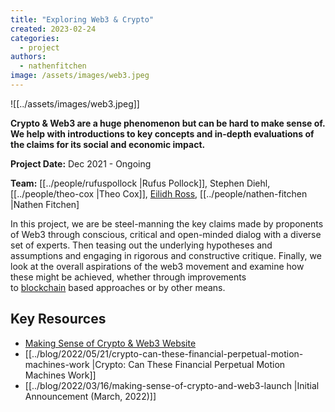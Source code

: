 ```yaml
---
title: "Exploring Web3 & Crypto"
created: 2023-02-24
categories: 
  - project
authors: 
  - nathenfitchen
image: /assets/images/web3.jpeg
---
```

![[../assets/images/web3.jpeg]]

**Crypto & Web3 are a huge phenomenon but can be hard to make sense of. We help with introductions to key concepts and in-depth evaluations of the claims for its social and economic impact.**

**Project Date:** Dec 2021 - Ongoing

**Team:** [[../people/rufuspollock |Rufus Pollock]], Stephen Diehl, [[../people/theo-cox |Theo Cox]], [Eilidh Ross](/people/eilidhross), [[../people/nathen-fitchen |Nathen Fitchen]

In this project, we are be steel-manning the key claims made by proponents of Web3 through conscious, critical and open-minded dialog with a diverse set of experts. Then teasing out the underlying hypotheses and assumptions and engaging in rigorous and constructive critique. Finally, we look at the overall aspirations of the web3 movement and examine how these might be achieved, whether through improvements to [blockchain](https://web3.lifeitself.org/concepts/blockchain) based approaches or by other means.

## Key Resources

- [Making Sense of Crypto & Web3 Website](https://web3.lifeitself.org/)
- [[../blog/2022/05/21/crypto-can-these-financial-perpetual-motion-machines-work |Crypto: Can These Financial Perpetual Motion Machines Work]]
- [[../blog/2022/03/16/making-sense-of-crypto-and-web3-launch |Initial Announcement (March, 2022)]]